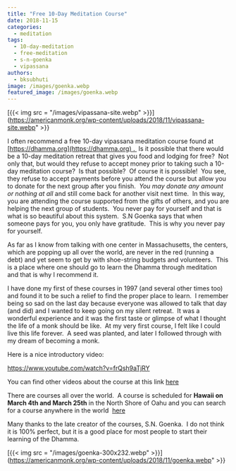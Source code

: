 ```yaml
---
title: "Free 10-Day Meditation Course"
date: 2018-11-15
categories: 
  - meditation
tags: 
  - 10-day-meditation
  - free-meditation
  - s-n-goenka
  - vipassana
authors: 
  - bksubhuti
image: /images/goenka.webp
featured_image: /images/goenka.webp
---
```


[{{< img src = "/images/vipassana-site.webp" >}}](https://americanmonk.org/wp-content/uploads/2018/11/vipassana-site.webp" >}}

I often recommend a free 10-day vipassana meditation course found at [https://dhamma.org](https://dhamma.org) .  Is it possible that there would be a 10-day meditation retreat that gives you food and lodging for free?  Not only that, but would they refuse to accept money prior to taking such a 10-day meditation course?  Is that possible?  Of course it is possible!  You see, they refuse to accept payments before you attend the course but allow you to donate for the next group after you finish.  _You may donate any amount or nothing at all_ and still come back for another visit next time.  In this way, you are attending the course supported from the gifts of others, and you are helping the next group of students.  You never pay for yourself and that is what is so beautiful about this system.  S.N Goenka says that when someone pays for you, you only have gratitude.  This is why you never pay for yourself.

As far as I know from talking with one center in Massachusetts, the centers, which are popping up all over the world, are never in the red (running a debt) and yet seem to get by with shoe-string budgets and volunteers.  This is a place where one should go to learn the Dhamma through meditation and that is why I recommend it.

I have done my first of these courses in 1997 (and several other times too) and found it to be such a relief to find the proper place to learn.  I remember being so sad on the last day because everyone was allowed to talk that day (and did) and I wanted to keep going on my silent retreat.  It was a wonderful experience and it was the first taste or glimpse of what I thought the life of a monk should be like.  At my very first course, I felt like I could live this life forever.  A seed was planted, and later I followed through with my dream of becoming a monk.

Here is a nice introductory video:

https://www.youtube.com/watch?v=frQsh9aTjRY

You can find other videos about the course at this link [here](http://www.dhamma.org/en-US/index)

There are courses all over the world.  A course is scheduled for **Hawaii on March 4th and March 25th** in the North Shore of Oahu and you can search for a course anywhere in the world  [here](http://www.dhamma.org/en-US/courses/search)

Many thanks to the late creator of the courses, S.N. Goenka.  I do not think it is 100% perfect, but it is a good place for most people to start their learning of the Dhamma.

[{{< img src = "/images/goenka-300x232.webp" >}}](https://americanmonk.org/wp-content/uploads/2018/11/goenka.webp" >}}
